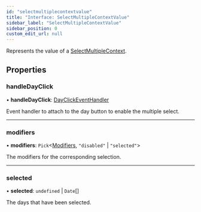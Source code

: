 ```yaml
---
id: "selectmultiplecontextvalue"
title: "Interface: SelectMultipleContextValue"
sidebar_label: "SelectMultipleContextValue"
sidebar_position: 0
custom_edit_url: null
---
```


Represents the value of a [SelectMultipleContext](../variables/selectmultiplecontext.md).

## Properties

### handleDayClick

• **handleDayClick**: [DayClickEventHandler](../types/dayclickeventhandler.md)

Event handler to attach to the day button to enable the multiple select.

___

### modifiers

• **modifiers**: `Pick`<[Modifiers](../types/modifiers.md), ``"disabled"`` \| ``"selected"``\>

The modifiers for the corresponding selection.

___

### selected

• **selected**: `undefined` \| `Date`[]

The days that have been selected.
